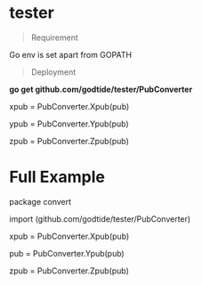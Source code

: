 # tester
 <!-- A Bitcoin PUB converter in Golang by #https://github.com/Godtide  inspiration from #https://github.com/codaelux/pubkeyConverter   -->
 
>Requirement

Go env is set apart from GOPATH

> Deployment

 **go get github.com/godtide/tester/PubConverter**

 xpub = PubConverter.Xpub(pub)

 ypub = PubConverter.Ypub(pub)

 zpub = PubConverter.Zpub(pub)


# Full Example
 package convert

 import (github.com/godtide/tester/PubConverter) 

 xpub = PubConverter.Xpub(pub)

 pub = PubConverter.Ypub(pub)

 zpub = PubConverter.Zpub(pub)


